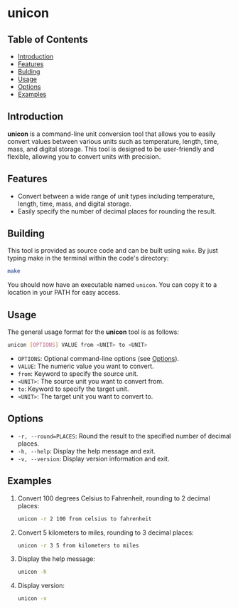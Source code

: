 # unicon

## Table of Contents

- [Introduction](#introduction)
- [Features](#features)
- [Bulding](#building)
- [Usage](#usage)
- [Options](#options)
- [Examples](#examples)

## Introduction

**unicon** is a command-line unit conversion tool that allows you to easily
convert values between various units such as temperature, length, time, mass,
and digital storage. This tool is designed to be user-friendly and flexible,
allowing you to convert units with precision.

## Features

- Convert between a wide range of unit types including temperature, length,
  time, mass, and digital storage.
- Easily specify the number of decimal places for rounding the result.

## Building

This tool is provided as source code and can be built using `make`. By just
typing make in the terminal within the code's directory:

```bash
make
```

You should now have an executable named `unicon`. You can copy it to a location
in your PATH for easy access.

## Usage

The general usage format for the **unicon** tool is as follows:

```bash
unicon [OPTIONS] VALUE from <UNIT> to <UNIT>
```

- `OPTIONS`: Optional command-line options (see [Options](#options)).
- `VALUE`: The numeric value you want to convert.
- `from`: Keyword to specify the source unit.
- `<UNIT>`: The source unit you want to convert from.
- `to`: Keyword to specify the target unit.
- `<UNIT>`: The target unit you want to convert to.

## Options

- `-r, --round=PLACES`: Round the result to the specified number of decimal
  places.
- `-h, --help`: Display the help message and exit.
- `-v, --version`: Display version information and exit.

## Examples

1. Convert 100 degrees Celsius to Fahrenheit, rounding to 2 decimal places:

   ```bash
   unicon -r 2 100 from celsius to fahrenheit
   ```

2. Convert 5 kilometers to miles, rounding to 3 decimal places:

   ```bash
   unicon -r 3 5 from kilometers to miles
   ```

3. Display the help message:

   ```bash
   unicon -h
   ```

4. Display version:

   ```bash
   unicon -v
   ```
